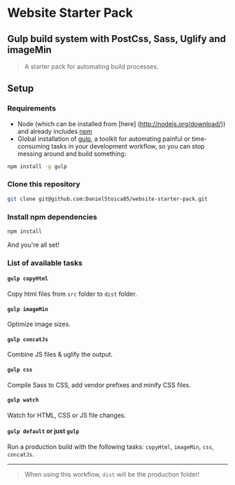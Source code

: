 # Website Starter Pack

## Gulp build system with PostCss, Sass, Uglify and imageMin

> A starter pack for automating build processes.

## Setup

### Requirements

* Node (which can be installed from [here] (http://nodejs.org/download/)) and already includes [npm](https://www.npmjs.com/get-npm)
* Global installation of [gulp](https://gulpjs.com/), a toolkit for automating painful or time-consuming tasks in your development workflow, so you can stop messing around and build something:
```bash
npm install -g gulp
```

### Clone this repository
```bash
git clone git@github.com:DanielStoica85/website-starter-pack.git
```

### Install npm dependencies

```bash
npm install
```

And you're all set!

### List of available tasks

#### `gulp copyHtml`
Copy html files from `src` folder to `dist` folder.

#### `gulp imageMin`
Optimize image sizes.

#### `gulp concatJs`
Combine JS files & uglify the output.

#### `gulp css`
Compile Sass to CSS, add vendor prefixes and minify CSS files.

#### `gulp watch`
Watch for HTML, CSS or JS file changes.

#### `gulp default` or just `gulp`
Run a production build with the following tasks: `copyHtml`, `imageMin`, `css`, `concatJs`.

----

> When using this workflow, `dist` will be the production folder!
